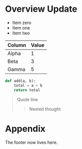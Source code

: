 # Overview Update

- Item zero
- Item one
- Item two

| Column | Value |
| --- | --- |
| Alpha | 1 |
| Beta | 3 |
| Gamma | 5 |

``` python
def add(a, b):
    total = a + b
    return total
```

> Quote line
>> Nested thought

# Appendix

The footer now lives here.
